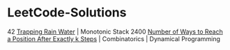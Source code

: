# LeetCode-Solutions
42 [Trapping Rain Water](https://github.com/FlyawayTester84/LeetCode-Solutions/blob/main/42.md) | Monotonic Stack
2400 [Number of Ways to Reach a Position After Exactly k Steps](https://github.com/FlyawayTester84/LeetCode-Solutions/blob/main/42400.md) | Combinatorics | Dynamical Programming
